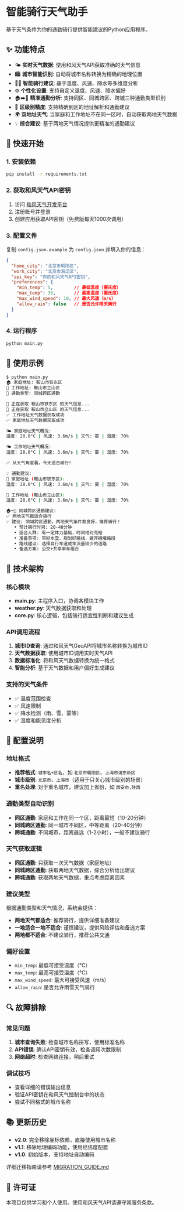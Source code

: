# 智能骑行天气助手

基于天气条件为你的通勤骑行提供智能建议的Python应用程序。

## ✨ 功能特点

- 🌤️ **实时天气数据**: 使用和风天气API获取准确的天气信息
- 🏙️ **城市智能识别**: 自动将城市名称转换为精确的地理位置
- 🚴‍♂️ **智能骑行建议**: 基于温度、风速、降水等多维度分析
- ⚙️ **个性化设置**: 支持自定义温度、风速、降水偏好
- 🏠➡️🏢 **精准通勤分析**: 支持同区、同城跨区、跨城三种通勤类型识别
- 📍 **区级别精度**: 支持精确到区的地址解析和通勤建议
- 🌍 **双地址天气**: 当家庭和工作地址不在同一区时，自动获取两地天气数据
- 💡 **综合建议**: 基于两地天气情况提供更精准的通勤建议

## 🚀 快速开始

### 1. 安装依赖
```bash
pip install -r requirements.txt
```

### 2. 获取和风天气API密钥
1. 访问 [和风天气开发平台](https://dev.qweather.com/)
2. 注册账号并登录
3. 创建应用获取API密钥（免费版每天1000次调用）

### 3. 配置文件
复制 `config.json.example` 为 `config.json` 并填入你的信息：

```json
{
  "home_city": "北京市朝阳区",
  "work_city": "北京市海淀区",
  "api_key": "你的和风天气API密钥",
  "preferences": {
    "min_temp": 5,        // 最低温度（摄氏度）
    "max_temp": 30,       // 最高温度（摄氏度）
    "max_wind_speed": 10, // 最大风速（m/s）
    "allow_rain": false   // 是否允许雨天骑行
  }
}
```

### 4. 运行程序
```bash
python main.py
```

## 📖 使用示例

```bash
$ python main.py
🏠 家庭地址: 鞍山市铁东区
🏢 工作地址: 鞍山市立山区
🚴 通勤类型: 同城跨区通勤

📡 正在获取 鞍山市铁东区 的天气信息...
📡 正在获取 鞍山市立山区 的天气信息...
✅ 工作地址天气数据获取成功
✅ 家庭地址天气数据获取成功

🌤️ 家庭地址天气概况:
温度: 28.0°C | 风速: 3.6m/s | 天气: 雾 | 湿度: 70%

🌤️ 工作地址天气概况:
温度: 28.0°C | 风速: 3.6m/s | 天气: 雾 | 湿度: 70%

✅ 从天气角度看，今天适合骑行!

💡 通勤建议:
📍 家庭地址 (鞍山市铁东区):
温度: 28.0°C | 风速: 3.6m/s | 天气: 雾 | 湿度: 70%

📍 工作地址 (鞍山市立山区):
温度: 28.0°C | 风速: 3.6m/s | 天气: 雾 | 湿度: 70%

🏠➡️🏢 同城跨区通勤建议:
✅ 两地天气都适合骑行
💡 建议: 同城跨区通勤，两地天气条件都良好，推荐骑行！
   • 预计骑行时间: 20-40分钟
   • 适合人群: 有一定体力基础，时间相对充裕
   • 准备事项: 带好水壶，规划好路线，避开拥堵路段
   • 路线建议: 选择自行车道或车流量较少的道路
   • 备选方案: 公交+共享单车组合
```

## 🔧 技术架构

### 核心模块
- **main.py**: 主程序入口，协调各模块工作
- **weather.py**: 天气数据获取和处理
- **core.py**: 核心逻辑，包括骑行适宜性判断和建议生成

### API调用流程
1. **城市ID查询**: 通过和风天气GeoAPI将城市名称转换为城市ID
2. **天气数据获取**: 使用城市ID调用实时天气API
3. **数据标准化**: 将和风天气数据转换为统一格式
4. **智能分析**: 基于天气数据和用户偏好生成建议

### 支持的天气条件
- ✅ 温度范围检查
- ✅ 风速限制
- ✅ 降水检测（雨、雪、雾等）
- ✅ 湿度和能见度分析

## 📝 配置说明

### 地址格式
- **推荐格式**: `城市名+区名`，如 `北京市朝阳区`、`上海市浦东新区`
- **城市级别**: `北京市`、`上海市`（适用于只关心城市级别的场景）
- **重名处理**: 对于重名城市，建议加上省份，如 `西安市,陕西`

### 通勤类型自动识别
- **同区通勤**: 家庭和工作在同一个区，距离最短（10-20分钟）
- **同城跨区通勤**: 同一城市不同区，中等距离（20-40分钟）
- **跨城通勤**: 不同城市，距离最远（1-2小时），一般不建议骑行

### 天气获取逻辑
- **同区通勤**: 只获取一次天气数据（家庭地址）
- **同城跨区通勤**: 获取两地天气数据，综合分析给出建议
- **跨城通勤**: 获取两地天气数据，重点考虑距离因素

### 建议类型
根据通勤类型和天气情况，系统会提供：
- **两地天气都适合**: 推荐骑行，提供详细准备建议
- **一地适合一地不适合**: 谨慎建议，提供风险评估和备选方案
- **两地都不适合**: 不建议骑行，推荐公共交通

### 偏好设置
- `min_temp`: 最低可接受温度（°C）
- `max_temp`: 最高可接受温度（°C）
- `max_wind_speed`: 最大可接受风速（m/s）
- `allow_rain`: 是否允许雨雪天气骑行

## 🔍 故障排除

### 常见问题
1. **城市查询失败**: 检查城市名称拼写，使用标准名称
2. **API错误**: 确认API密钥有效，检查调用次数限制
3. **网络超时**: 检查网络连接，稍后重试

### 调试技巧
- 查看详细的错误输出信息
- 验证API密钥在和风天气控制台中的状态
- 尝试不同格式的城市名称

## 📚 更新历史

- **v2.0**: 完全移除坐标依赖，直接使用城市名称
- **v1.1**: 移除地理编码功能，使用经纬度配置
- **v1.0**: 初始版本，支持地址自动编码

详细迁移指南请参考 [MIGRATION_GUIDE.md](MIGRATION_GUIDE.md)

## 📄 许可证

本项目仅供学习和个人使用。使用和风天气API请遵守其服务条款。